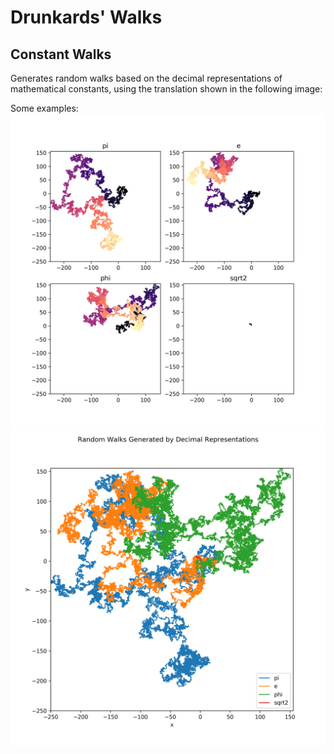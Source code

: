 # Drunkards' Walks

## Constant Walks

Generates random walks based on the decimal representations of mathematical
constants, using the translation shown in the following image:


Some examples:
![constant_grid_walk](images/constant_grid_plot.png?raw=true "Grid of Walks")
![constant_walk](images/constant_single_plot.png?raw=true "Single Plot")
